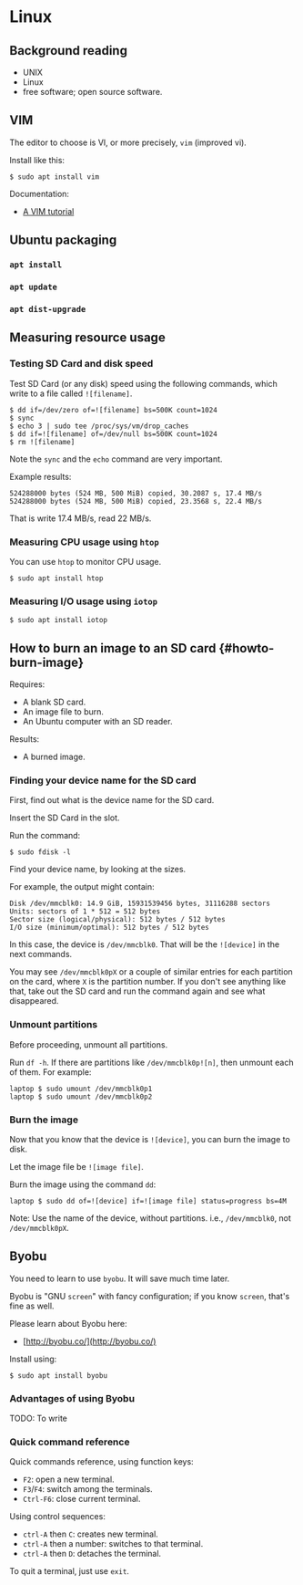 # Linux


## Background reading

- UNIX
- Linux
- free software; open source software.

<!--

### Can you do the following?

- Log in the Duckiebot from the laptop;
- Log in the Duckiebot from the laptop, without using password;


### Can you do the following?

- Copy a file from the Duckiebot to the laptop;
- Copy a file from the laptop to the Duckiebot; -->



## VIM

The editor to choose is VI, or more precisely, `vim` (improved vi).

Install like this:

    $ sudo apt install vim

Documentation:

* [A VIM tutorial](http://www.openvim.com/)

## Ubuntu packaging

### `apt install`

### `apt update`

### `apt dist-upgrade`


## Measuring resource usage

### Testing SD Card and disk speed

Test SD Card (or any disk) speed using the following commands,
which write to a file called `![filename]`.

    $ dd if=/dev/zero of=![filename] bs=500K count=1024
    $ sync
    $ echo 3 | sudo tee /proc/sys/vm/drop_caches
    $ dd if=![filename] of=/dev/null bs=500K count=1024
    $ rm ![filename]

Note the `sync` and the `echo` command are very important.

Example results:

    524288000 bytes (524 MB, 500 MiB) copied, 30.2087 s, 17.4 MB/s
    524288000 bytes (524 MB, 500 MiB) copied, 23.3568 s, 22.4 MB/s

That is write 17.4 MB/s, read 22 MB/s.

### Measuring CPU usage using `htop`

You can use `htop` to monitor CPU usage.

    $ sudo apt install htop

### Measuring I/O usage using `iotop`

    $ sudo apt install iotop

## How to burn an image to an SD card {#howto-burn-image}

<div class='requirements' markdown='1'>

Requires:

- A blank SD card.
- An image file to burn.
- An Ubuntu computer with an SD reader.

Results:

- A burned image.

</div>

### Finding your device name for the SD card

First, find out what is the device name for the SD card.

Insert the SD Card in the slot.

Run the command:

    $ sudo fdisk -l

Find your device name, by looking at the sizes.

For example, the output might contain:

    Disk /dev/mmcblk0: 14.9 GiB, 15931539456 bytes, 31116288 sectors
    Units: sectors of 1 * 512 = 512 bytes
    Sector size (logical/physical): 512 bytes / 512 bytes
    I/O size (minimum/optimal): 512 bytes / 512 bytes

In this case, the device is `/dev/mmcblk0`. That will be the `![device]`
in the next commands.

You may see `/dev/mmcblk0pX` or a couple of similar entries for each partition on the card,
where `X` is the partition number. If you don't see anything like that, take out
the SD card and run the command again and see what disappeared.

### Unmount partitions

Before proceeding, unmount all partitions.

Run `df -h`. If there are partitions like `/dev/mmcblk0p![n]`, then unmount
each of them. For example:

    laptop $ sudo umount /dev/mmcblk0p1
    laptop $ sudo umount /dev/mmcblk0p2


### Burn the image

Now that you know that the device is `![device]`,
you can burn the image to disk.

Let the image file be `![image file]`.

Burn the image using the command `dd`:

    laptop $ sudo dd of=![device] if=![image file] status=progress bs=4M

Note: Use the name of the device, without partitions. i.e., `/dev/mmcblk0`, not
`/dev/mmcblk0pX`.



## Byobu

You need to learn to use `byobu`. It will save much time later.

Byobu is "GNU `screen`" with fancy configuration; if you know `screen`,
that's fine as well.

Please learn about Byobu here:

- [http://byobu.co/](http://byobu.co/)

Install using:

    $ sudo apt install byobu

### Advantages of using Byobu

TODO: To write

### Quick command reference

Quick commands reference, using function keys:

- `F2`: open a new terminal.
- `F3`/`F4`: switch among the terminals.
- `Ctrl-F6`: close current terminal.

Using control sequences:

- `ctrl-A` then `C`: creates new terminal.
- `ctrl-A` then a number: switches to that terminal.
- `ctrl-A` then `D`: detaches the terminal.

To quit a terminal, just use `exit`.
